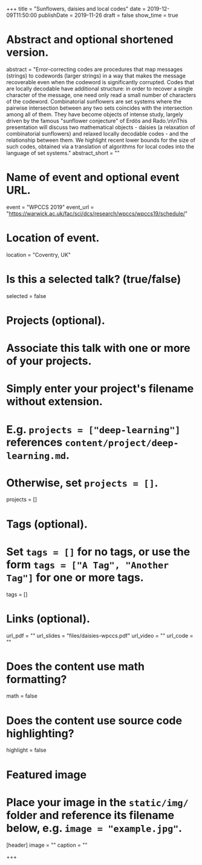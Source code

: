 +++
title = "Sunflowers, daisies and local codes"
date = 2019-12-09T11:50:00
publishDate = 2019-11-26
draft = false
show_time = true

# Abstract and optional shortened version.
abstract = "Error-correcting codes are procedures that map messages (strings) to codewords (larger strings) in a way that makes the message recoverable even when the codeword is significantly corrupted. Codes that are locally decodable have additional structure: in order to recover a single character of the message, one need only read a small number of characters of the codeword. Combinatorial sunflowers are set systems where the pairwise intersection between any two sets coincides with the intersection among all of them. They have become objects of intense study, largely driven by the famous \"sunflower conjecture\" of Erdös and Rado.\n\nThis presentation will discuss two mathematical objects - daisies (a relaxation of combinatorial sunflowers) and relaxed locally decodable codes - and the relationship between them. We highlight recent lower bounds for the size of such codes, obtained via a translation of algorithms for local codes into the language of set systems."
abstract_short = ""

# Name of event and optional event URL.
event = "WPCCS 2019"
event_url = "https://warwick.ac.uk/fac/sci/dcs/research/wpccs/wpccs19/schedule/"

# Location of event.
location = "Coventry, UK"

# Is this a selected talk? (true/false)
selected = false

# Projects (optional).
#   Associate this talk with one or more of your projects.
#   Simply enter your project's filename without extension.
#   E.g. `projects = ["deep-learning"]` references `content/project/deep-learning.md`.
#   Otherwise, set `projects = []`.
projects = []

# Tags (optional).
#   Set `tags = []` for no tags, or use the form `tags = ["A Tag", "Another Tag"]` for one or more tags.
tags = []

# Links (optional).
url_pdf = ""
url_slides = "files/daisies-wpccs.pdf"
url_video = ""
url_code = ""

# Does the content use math formatting?
math = false

# Does the content use source code highlighting?
highlight = false

# Featured image
# Place your image in the `static/img/` folder and reference its filename below, e.g. `image = "example.jpg"`.
[header]
image = ""
caption = ""

+++
